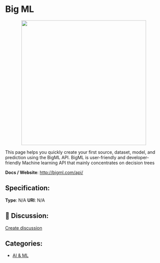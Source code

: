 # Big ML
<p align="center">
    <img width="400" src="https://raw.githubusercontent.com/apis-list/apis-list/apis/big-ml/logo_256x256.png" />
</p>

This page helps you quickly create your first source, dataset, model, and prediction using the BigML API. BigML is user-friendly and developer-friendly Machine learning API that mainly concentrates on decision trees

**Docs / Website**: http://bigml.com/api/

## Specification:
**Type**:  N/A 
**URI**:  N/A 

## 💬 Discussion:
[Create discussion](link)

## Categories:
- [AI & ML](https://github.com/apis-list/apis-list#ai-and-ml)





